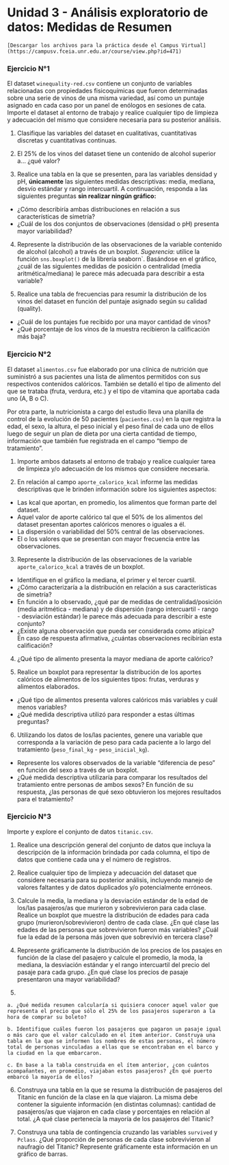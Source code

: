 # Unidad 3 - Análisis exploratorio de datos: Medidas de Resumen

```{admonition} 📂 Descargar archivos  
[Descargar los archivos para la práctica desde el Campus Virtual](https://campusv.fceia.unr.edu.ar/course/view.php?id=471)
```

### **Ejercicio N°1**

El dataset `winequality-red.csv` contiene un conjunto de variables relacionadas con propiedades fisicoquímicas que fueron determinadas sobre una serie de vinos de una misma variedad, así como un puntaje asignado en cada caso por un panel de enólogos en sesiones de cata. Importe el dataset al entorno de trabajo y realice cualquier tipo de limpieza y adecuación del mismo que considere necesaria para su posterior análisis.

1. Clasifique las variables del dataset en cualitativas, cuantitativas discretas y cuantitativas continuas.

2. El 25% de los vinos del dataset tiene un contenido de alcohol superior a… ¿qué valor?

3. Realice una tabla en la que se presenten, para las variables densidad y pH, **únicamente** las siguientes medidas descriptivas: media, mediana, desvío estándar y rango intercuartil. A continuación, responda a las siguientes preguntas **sin realizar ningún gráfico:**

- ¿Cómo describiría ambas distribuciones en relación a sus características de simetría?
- ¿Cuál de los dos conjuntos de observaciones (densidad o pH) presenta mayor variabilidad?

4. Represente la distribución de las observaciones de la variable contenido de alcohol (alcohol) a través de un boxplot. *Sugerencia*: utilice la función `sns.boxplot()` de la librería  seaborn`. Basándose en el gráfico, ¿cuál de las siguientes medidas de posición o centralidad (media aritmética/mediana) le parece más adecuada para describir a esta variable?

5. Realice una tabla de frecuencias para resumir la distribución de los vinos del dataset en función del puntaje asignado según su calidad (quality).

- ¿Cuál de los puntajes fue recibido por una mayor cantidad de vinos?
- ¿Qué porcentaje de los vinos de la muestra recibieron la calificación más baja?


### **Ejercicio N°2**

El dataset `alimentos.csv` fue elaborado por una clínica de nutrición que suministró a sus pacientes una lista de alimentos permitidos con sus respectivos contenidos calóricos. También se detalló el tipo de alimento del que se trataba (fruta, verdura, etc.) y el tipo de vitamina que aportaba cada uno (A, B o C).

Por otra parte, la nutricionista a cargo del estudio lleva una planilla de control de la evolución de 50 pacientes (`pacientes.csv`) en la que registra la edad, el sexo, la altura, el peso inicial y el peso final de cada uno de ellos luego de seguir un plan de dieta por una cierta cantidad de tiempo, información que también fue registrada en el campo “tiempo de tratamiento”.

1. Importe ambos datasets al entorno de trabajo y realice cualquier tarea de limpieza y/o
adecuación de los mismos que considere necesaria.

2. En relación al campo `aporte_calorico_kcal` informe las medidas descriptivas que le brinden información sobre los siguientes aspectos:

- Las kcal que aportan, en promedio, los alimentos que forman parte del dataset.
- Aquel valor de aporte calórico tal que el 50% de los alimentos del dataset presentan aportes calóricos menores o iguales a él.
- La dispersión o variabilidad del 50% central de las observaciones.
- El o los valores que se presentan con mayor frecuencia entre las observaciones.

3. Represente la distribución de las observaciones de la variable `aporte_calorico_kcal` a través de un boxplot.

- Identifique en el gráfico la mediana, el primer y el tercer cuartil.
- ¿Cómo caracterizaría a la distribución en relación a sus características de simetría?
- En función a lo observado, ¿qué par de medidas de centralidad/posición (media aritmética - mediana) y de dispersión (rango intercuartil - rango - desviación estándar) le parece más adecuada para describir a este conjunto?
- ¿Existe alguna observación que pueda ser considerada como atípica? En caso de respuesta
afirmativa, ¿cuántas observaciones recibirían esta calificación?

4. ¿Qué tipo de alimento presenta la mayor mediana de aporte calórico?

5. Realice un boxplot para representar la distribución de los aportes calóricos de alimentos de los siguientes tipos: frutas, verduras y alimentos elaborados.
- ¿Qué tipo de alimentos presenta valores calóricos más variables y cuál menos variables?
- ¿Qué medida descriptiva utilizó para responder a estas últimas preguntas?

6. Utilizando los datos de los/las pacientes, genere una variable que corresponda a la variación de peso para cada paciente a lo largo del tratamiento (`peso_final_kg` - `peso_inicial_kg`).
- Represente los valores observados de la variable “diferencia de peso” en función del sexo a través de un boxplot.
- ¿Qué medida descriptiva utilizaría para comparar los resultados del tratamiento entre personas de ambos sexos? En función de su respuesta, ¿las personas de qué sexo obtuvieron los mejores resultados para el tratamiento?

### **Ejercicio N°3**

Importe y explore el conjunto de datos `titanic.csv`.

1. Realice una descripción general del conjunto de datos que incluya la descripción de la información brindada por cada columna, el tipo de datos que contiene cada una y el número de registros.

2. Realice cualquier tipo de limpieza y adecuación del dataset que considere necesaria para su posterior análisis, incluyendo manejo de valores faltantes y de datos duplicados y/o potencialmente erróneos.

3. Calcule la media, la mediana y la desviación estándar de la edad de los/las pasajeros/as que murieron y sobrevivieron para cada clase. Realice un boxplot que muestre la distribución de edades para cada grupo (murieron/sobrevivieron) dentro de cada clase. ¿En qué clase las edades de las personas que sobrevivieron fueron más variables? ¿Cuál fue la edad de la persona más joven que sobrevivió en tercera clase?

4. Represente gráficamente la distribución de los precios de los pasajes en función de la clase del pasajero y calcule el promedio, la moda, la mediana, la desviación estándar y el rango intercuartil del precio del pasaje para cada grupo. ¿En qué clase los precios de pasaje presentaron una mayor variabilidad?

5. 

    a. ¿Qué medida resumen calcularía si quisiera conocer aquel valor que representa el precio que sólo el 25% de los pasajeros superaron a la hora de comprar su boleto? 
    
    b. Identifique cuáles fueron los pasajeros que pagaron un pasaje igual o más caro que el valor calculado en el ítem anterior. Construya una tabla en la que se informen los nombres de estas personas, el número total de personas vinculadas a ellas que se encontraban en el barco y la ciudad en la que embarcaron.
    
    c. En base a la tabla construida en el ítem anterior, ¿con cuántos acompañantes, en promedio, viajaban estos pasajeros? ¿En qué puerto embarcó la mayoría de ellos?
    
6. Construya una tabla en la que se resuma la distribución de pasajeros del Titanic en función de la clase en la que viajaron. La misma debe contener la siguiente información (en distintas columnas): cantidad de pasajeros/as que viajaron en cada clase y porcentajes en relación al total. ¿A qué clase pertenecía la mayoría de los pasajeros del Titanic?

7. Construya una tabla de contingencia cruzando las variables `survived` y `Pclass`. ¿Qué proporción de personas de cada clase sobrevivieron al naufragio del Titanic? Represente gráficamente esta información en un gráfico de barras.